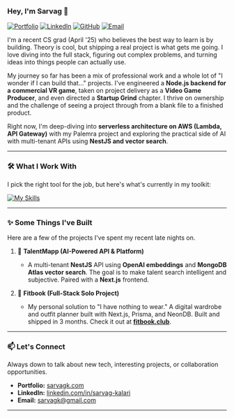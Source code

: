 ### Hey, I'm Sarvag 👋

<a href="https://sarvagk.com" target="_blank"><img src="https://img.shields.io/badge/Portfolio-sarvagk.com-blue?style=flat-square&logo=google-chrome&logoColor=white" alt="Portfolio"></a>
<a href="https://www.linkedin.com/in/sarvag-kalari" target="_blank"><img src="https://img.shields.io/badge/LinkedIn-Sarvag%20Kalari-0A66C2?style=flat-square&logo=linkedin&logoColor=white" alt="LinkedIn"></a>
<a href="https://github.com/starbvuks" target="_blank"><img src="https://img.shields.io/badge/GitHub-starbvuks-181717?style=flat-square&logo=github&logoColor=white" alt="GitHub"></a>
<a href="mailto:sarvagk@gmail.com"><img src="https://img.shields.io/badge/Email-sarvagk@gmail.com-D14836?style=flat-square&logo=gmail&logoColor=white" alt="Email"></a>

I'm a recent CS grad (April '25) who believes the best way to learn is by building. Theory is cool, but shipping a real project is what gets me going. I love diving into the full stack, figuring out complex problems, and turning ideas into things people can actually use.

My journey so far has been a mix of professional work and a whole lot of "I wonder if I can build that..." projects. I've engineered a **Node.js backend for a commercial VR game**, taken on project delivery as a **Video Game Producer**, and even directed a **Startup Grind** chapter. I thrive on ownership and the challenge of seeing a project through from a blank file to a finished product.

Right now, I'm deep-diving into **serverless architecture on AWS (Lambda, API Gateway)** with my Palemra project and exploring the practical side of AI with multi-tenant APIs using **NestJS and vector search**.

---

### 🛠️ What I Work With

I pick the right tool for the job, but here's what's currently in my toolkit:

[![My Skills](https://skillicons.dev/icons?i=ts,js,py,react,nextjs,nodejs,nestjs,express,tailwind,reactnative,mongodb,postgres,prisma,aws,gcp,docker,git,pnpm,turborepo,jest&perline=7)](https://skillicons.dev)

---

### ✨ Some Things I've Built

Here are a few of the projects I've spent my recent late nights on.

1.  🧠 **TalentMapp (AI-Powered API & Platform)**
    *   A multi-tenant **NestJS** API using **OpenAI embeddings** and **MongoDB Atlas vector search**. The goal is to make talent search intelligent and subjective. Paired with a **Next.js** frontend.

2.  👕 **Fitbook (Full-Stack Solo Project)**
    *   My personal solution to "I have nothing to wear." A digital wardrobe and outfit planner built with Next.js, Prisma, and NeonDB. Built and shipped in 3 months. Check it out at **[fitbook.club](https://fitbook.club)**.

---

### 📫 Let's Connect

Always down to talk about new tech, interesting projects, or collaboration opportunities.

*   **Portfolio:** [sarvagk.com](https://sarvagk.com)
*   **LinkedIn:** [linkedin.com/in/sarvag-kalari](https://www.linkedin.com/in/sarvag-kalari)
*   **Email:** [sarvagk@gmail.com](mailto:sarvagk@gmail.com)

---
<!-- Optional: If you want to keep the stats, they can go here. They are less "human" but some people like them.
## 📊 My GitHub Stats
<p align="center">
  <img src="https://github-readme-stats.vercel.app/api?username=starbvuks&show_icons=true&theme=dracula&rank_icon=github" alt="Sarvag's GitHub Stats" />
  <img src="https://github-readme-stats.vercel.app/api/top-langs/?username=starbvuks&layout=compact&theme=dracula" alt="Sarvag's Top Languages" />
</p>
-->
